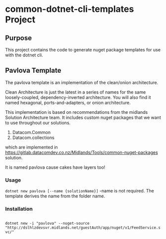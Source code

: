 # common-dotnet-cli-templates Project

## Purpose
This project contains the code to generate nuget package templates for use with the dotnet cli.

## Pavlova Template
The pavlova template is an implementation of the clean/onion architecture.

Clean Architecture is just the latest in a series of names for the same loosely-coupled, 
dependency-inverted architecture. You will also find it named hexagonal, ports-and-adapters, or onion architecture.

This implementation is based on recommendations from the midlands Solution Architecture team. 
It includes custom nuget packages that we want to use throughout our solutions.
1. Datacom.Common
2. Datacom.collections

which are implemented in  https://gitlab.datacomdev.co.nz/Midlands/Tools/common-nuget-packages solution.

It is named pavlova cause cakes have layers too!

### Usage

<code>dotnet new pavlova [--name {solutionName}]</code>
-name is not required. The template derives the name from the folder name.

### Installation
<code>
dotnet new -i "pavlova" --nuget-source "http://dslhlzdevsvr.midlands.net/guestAuth/app/nuget/v1/FeedService.svc/"</code>
